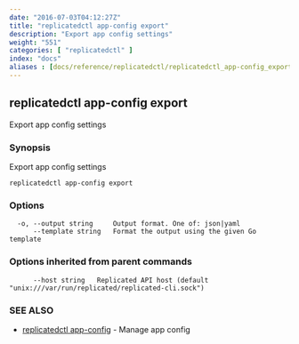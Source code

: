 ```yaml
---
date: "2016-07-03T04:12:27Z"
title: "replicatedctl app-config export"
description: "Export app config settings"
weight: "551"
categories: [ "replicatedctl" ]
index: "docs"
aliases : [docs/reference/replicatedctl/replicatedctl_app-config_export]
---
```


## replicatedctl app-config export

Export app config settings

### Synopsis


Export app config settings

```
replicatedctl app-config export
```

### Options

```
  -o, --output string     Output format. One of: json|yaml
      --template string   Format the output using the given Go template
```

### Options inherited from parent commands

```
      --host string   Replicated API host (default "unix:///var/run/replicated/replicated-cli.sock")
```

### SEE ALSO
* [replicatedctl app-config](/api/replicatedctl/replicatedctl_app-config/)	 - Manage app config

